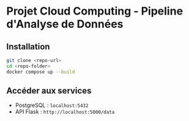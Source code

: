 
# Projet Cloud Computing - Pipeline d'Analyse de Données

## Installation
```sh
git clone <repo-url>
cd <repo-folder>
docker compose up --build
```

## Accéder aux services
- PostgreSQL : `localhost:5432`
- API Flask : `http://localhost:5000/data`
```
